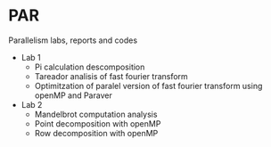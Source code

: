 # PAR
Parallelism labs, reports and codes

* Lab 1
  * Pi calculation descomposition
  * Tareador analisis of fast fourier transform
  * Optimitzation of paralel version of fast fourier transform using openMP and Paraver
* Lab 2
  * Mandelbrot computation analysis 
  * Point decomposition with openMP
  * Row decomposition with openMP
  

